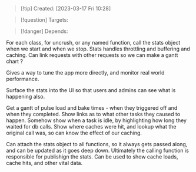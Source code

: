 
>[!tip] Created: [2023-03-17 Fri 10:28]

>[!question] Targets: 

>[!danger] Depends: 

For each class, for uncrush, or any named function, call the stats object when we start and when we stop.
Stats handles throttling and buffering and caching.
Can link requests with other requests so we can make a gantt chart ?

Gives a way to tune the app more directly, and monitor real world performance.

Surface the stats into the UI so that users and admins can see what is happening also.

Get a gantt of pulse load and bake times - when they triggered off and when they completed.
Show links as to what other tasks they caused to happen.
Somehow show when a task is idle, by highlighting how long they waited for db calls.
Show where caches were hit, and lookup what the original call was, so can know the effect of our caching.

Can attach the stats object to all functions, so it always gets passed along, and can be updated as it goes deep down.
Ultimately the calling function is responsible for publishign the stats.
Can be used to show cache loads, cache hits, and other vital data.
